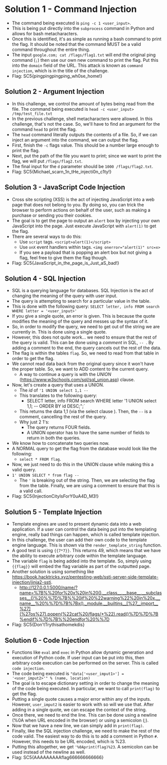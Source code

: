 # Solution 1 - Command Injection
- The command being executed is ``ping -c 1 <user_input>``. 
- This is being put directly into the ``subprocess`` command in Python and allows for bash metacharacters. 
- Once this is identified, it's as simple as running a bash command to print the flag. It should be noted that the command MUST be a valid command throughout the entire thing. 
- The input ``google.com; cat /flags/flag1.txt`` will end the original ping command (``;``) then use our own new command to print the flag. Put this into the ``domain`` field of the URL. This attack is known as ``command injection``, which is in the title of the challenge.
- Flag: SC5{pingpingpingping_wh0se_home!}

## Solution 2 - Argument Injection 
- In this challenge, we control the amount of bytes being read from the file. The command being executed is ``head -c <user_input> /tmp/test_file.txt``
-  In the previous challenge, shell metacharacters were allowed. In this challenge, that's not the case. So, we'll have to find an argument for the command ``head`` to print the flag. 
- The ``head`` command literally outputs the contents of a file. So, if we can inject an argument into the command, we can output the flag. 
- First, finish the ``-c`` flags value. This should be a number large enough to print the flag. 
- Next, put the path of the file you want to print; since we want to print the flag, we will put ``/flags/flag2.txt``. 
- The final input for the ``d`` parameter should be ``1000 /flags/flag2.txt``. 
- Flag: SC5{Michael_scarn_1n_tHe_injecti0n_c1ty!}


## Solution 3 - JavaScript Code Injection 
- Cross site scripting (XSS) is the act of injecting JavaScript into a web page that does not belong to you. By doing so, you can trick the browser to perform actions on behalf of the user, such as making a purchase or sending you their cookies. 
- The goal is to get the page to output an ``alert`` box by injecting your own JavaScript into the page. Just execute JavaScript with ``alert(1)`` to get the flag.
- There are several ways to do this: 
    - Use ``script`` tags. ``<script>alert(1)</script>``
    - Use ``onX`` event handlers within tags. ``<img onerror="alert(1)" src=x>``
    - If you see a payload that is popping an alert box but not giving a flag, feel free to give them the flag though. 
- Flag: SC5{JavaScript_in_the_page_is_Just_aS_bad!}

## Solution 4 - SQL Injection 
- SQL is a querying language for databases. SQL Injection is the act of changing the meaning of the query with user input. 
- The query is attempting to search for a particular value in the table. 
- This is done with the following query: 
```SELECT letter, info FROM search WHERE letter = '<user_input>'```
- If you give a single quote, an error is given. This is because the quote modifies the meaning of the query and messes up the syntax of it. 
- So, in order to modify the query, we need to get out of the string we are currently in. This is done using a single quote. 
- However, this does not quite work... we need to ensure that the rest of the query is valid. This can be done using a *comment* in SQL, ``-- ``. By adding a comment to the end, the query cancels out the rest of the data.
- The flag is within the tables ``flag``. So, we need to read from that table in order to get the flag.
- We cannot read data back from the original query since it won't have the proper table. So, we want to ADD content to the current query. 
    - A way to continue a query is with the *UNION* (https://www.w3schools.com/sql/sql_union.asp) clause. 
- Now, let's create a query that uses a UNION. 
    - The *id* of `'1 UNION select 1,1 -- `
    - This translates to the following query: 
        - SELECT letter, info FROM search WHERE letter '1 UNION select 1,1; -- ORDER BY id DESC;";`
    - This returns the data 1,1 (via the select clause ). Then, the `--` is a comment, cancelling the rest of the query. 
    - Why just 2 1's: 
        - The query returns FOUR fields. 
        - A UNION operator has to have the same number of fields to return in both the queries. 
- We know how to concatenate two queries now. 
- A NORMAL query to get the flag from the database would look like the following: 
    - ``select * FROM flag``.
- Now, we just need to do this in the UNION clause while making this a valid query. 
- ``1' UNION SELECT * from flag -- ``
    - The ``'`` is breaking out of the string. Then, we are selecting the flag from the table. Finally, we are using a comment to ensure that this is a valid call.
- Flag: SC5{InjectionCityIsForY0uA4D_M3!}


## Solution 5 - Template Injection 
- Template engines are used to present dynamic data into a web application. If a user can control the data being put into the templating engine, really bad things can happen, which is called template injection.
- In this challenge, the user can add their own code to the template engine language. This is shown via the ``render_template_string`` function. 
- A good test is using ``{{7*7}}``. This returns 49, which means that we have the ability to execute arbitrary code within the template language. 
- The variable ``flag`` is being added into the template. So, simply using ``{{flag}}`` will embed the flag variable as part of the outputted page. 
- Another solution is using something like https://book.hacktricks.xyz/pentesting-web/ssti-server-side-template-injection/jinja2-ssti. 
    - http://127.0.0.1:5000/name/?name=%7B%%20for%20x%20in%20().__class__.__base__.__subclasses__()%20%%7D%7B%%20if%20%22warning%22%20in%20x.__name__%20%%7D%7B%7Bx()._module.__builtins__[%27__import__%27](%27os%27).popen(%22cat%20/flags/*%22).read()%7D%7D%7B%endif%%7D%7B%%20endfor%20%%7D
- Flag: SC5{Don'tTrythisathomekdis}


## Solution 6 - Code Injection 
- Functions like ``eval`` and ``exec`` in Python allow dynamic generation and execution of Python code. If user input can be put into this, then arbitrary code execution can be performed on the server. This is called ``code injection``.
- The code being executed is ``"data['<user_imput1>'] = '<user_imput2>'" % (name, location)``
- The goal is to escape dictionary setting in order to change the meaning of the code being executed. In particular, we want to call ``print(flag)`` to get the flag.
- Putting a single quote causes a major error within any of the inputs. However, ``user_imput2`` is easier to work with so will we use that. After adding in a single quote, we can escape the context of the string. 
- Once there, we need to end the line. This can be done using a newline (%0A when URL encoded in the browser) or using a semicolon (;).
- Now that we have a new line, we can simply add in ``print(flag)``. 
- Finally, like the SQL injection challenge, we need to make the rest of the code valid. The easiest way to do this is to add a comment in Python ``#``. However, this needs to be URL encoded, which is %23. 
- Putting this altogether, we get ``'%0Aprint(flag)%23``. A semicolon can be used instead of the newline as well.
- Flag: SC5{AAAAAAAAAflag666666666666}